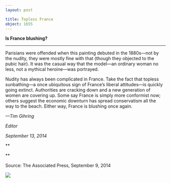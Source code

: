 ```yaml
---
layout: post

title: Topless France
object: 1655
---
```

**Is France blushing?**

****

Parisians were offended when this painting debuted in the 1880s—not by the nudity, they were mostly fine with that (though they objected to the pubic hair). It was the casual way that the model—an ordinary woman no less, not a mythical heroine—was portrayed. 

Nudity has always been complicated in France. Take the fact that topless sunbathing—a once ubiquitous sign of France’s liberal attitudes—is quickly going extinct. Authorities are cracking down and a new generation of women are covering up. Some say France is simply more conformist now; others suggest the economic downturn has spread conservatism all the way to the beach. Either way, France is blushing once again.

*—Tim Gihring*

*Editor*

*September 13, 2014*

**

**

Source: The Associated Press, September 9, 2014

![]({{siteurl.base}}/images/14-09-12_67.67_ToplessFranceEDIT-1.jpeg)
